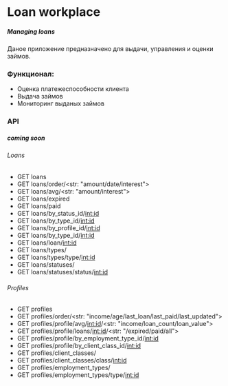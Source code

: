 # Loan workplace
##### Managing loans

Даное приложение предназначено для выдачи, управления и оценки займов.

### Функционал:

* Оценка платежеспособности клиента
* Выдача займов
* Мониторинг выданых займов

### API
##### coming soon 
###### Loans
 * GET loans
 * GET loans/order/<str: "amount/date/interest">
 * GET loans/avg/<str: "amount/interest">
 * GET loans/expired
 * GET loans/paid
 * GET loans/by_status_id/<int:id>
 * GET loans/by_type_id/<int:id>
 * GET loans/by_profile_id/<int:id>
 * GET loans/by_type_id/<int:id>
 * GET loans/loan/<int:id>
 * GET loans/types/
 * GET loans/types/type/<int:id>
 * GET loans/statuses/
 * GET loans/statuses/status/<int:id>
 
###### Profiles
 * GET profiles
 * GET profiles/order/<str: "income/age/last_loan/last_paid/last_updated">
 * GET profiles/profile/avg/<int:id>/<str: "income/loan_count/loan_value">
 * GET profiles/profile/loans/<int:id>/<str: "/expired/paid/all">
 * GET profiles/profile/by_employment_type_id/<int:id>
 * GET profiles/profile/by_client_class_id/<int:id>
 * GET profiles/client_classes/
 * GET profiles/client_classes/class/<int:id>
 * GET profiles/employment_types/
 * GET profiles/employment_types/type/<int:id>
